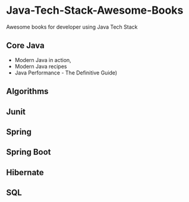# Java-Tech-Stack-Awesome-Books
Awesome books for developer using Java Tech Stack 
##  Core Java
  * Modern Java in action,
  * Modern Java recipes
  * Java Performance - The Definitive Guide)
## Algorithms
## Junit
## Spring
## Spring Boot
## Hibernate
## SQL

